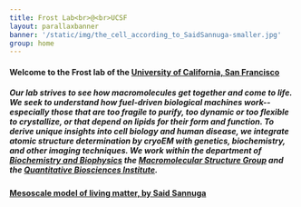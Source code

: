 ```yaml
---
title: Frost Lab<br>@<br>UCSF
layout: parallaxbanner
banner: '/static/img/the_cell_according_to_SaidSannuga-smaller.jpg'
group: home
---
```


#### Welcome to the Frost lab of the **[University of California, San Francisco](http://www.ucsf.edu/)**

##### Our lab strives to see how macromolecules *get together and come to life*. We seek to understand how fuel-driven biological machines work--especially those that are too fragile to purify, too dynamic or too flexible to crystallize, or that depend on lipids for their form and function. To derive unique insights into cell biology and human disease, we integrate atomic structure determination by cryoEM with genetics, biochemistry, and other imaging techniques. We work within the department of **[Biochemistry and Biophysics](http://biochemistry.ucsf.edu/)** the **[Macromolecular Structure Group](http://www.msg.ucsf.edu/)** and the **[Quantitative Biosciences Institute](https://qbi.ucsf.edu/)**.

**[Mesoscale model of living matter, by Said Sannuga](www.cellscape.co.uk)**

